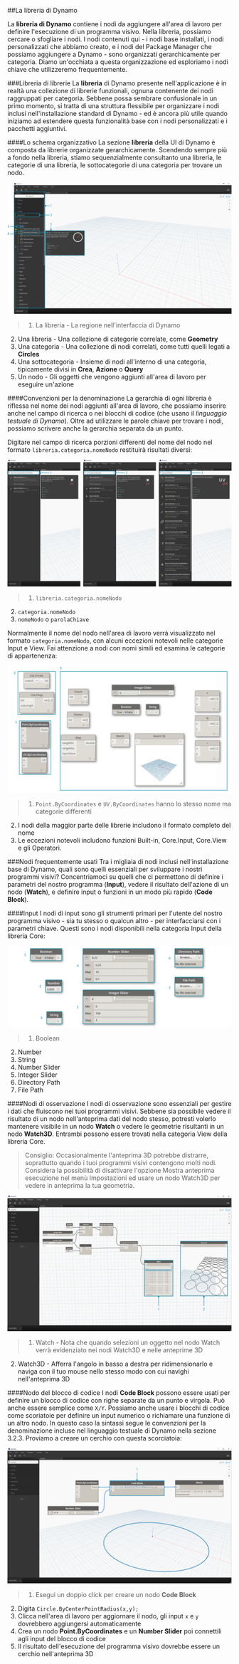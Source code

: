 ##La libreria di Dynamo

La **libreria di Dynamo** contiene i nodi da aggiungere all'area di lavoro per definire l'esecuzione di un programma visivo. Nella libreria, possiamo cercare o sfogliare i nodi. I nodi contenuti qui - i nodi base installati, i nodi personalizzati che abbiamo creato, e i nodi del Package Manager che possiamo aggiungere a Dynamo - sono organizzati gerarchicamente per categoria. Diamo un'occhiata a questa organizzazione ed esploriamo i nodi chiave che utilizzeremo frequentemente.

###Libreria di librerie
La **libreria** di Dynamo presente nell'applicazione è in realtà una collezione di librerie funzionali, ognuna contenente dei nodi raggruppati per categoria. Sebbene possa sembrare confusionale in un primo momento, si tratta di una struttura flessibile per organizzare i nodi inclusi nell'installazione standard di Dynamo - ed è ancora più utile quando iniziamo ad estendere questa funzionalità base con i nodi personalizzati e i pacchetti aggiuntivi.

####Lo schema organizzativo
La sezione **libreria** della UI di Dynamo è composta da librerie organizzate gerarchicamente. Scendendo sempre più a fondo nella libreria, stiamo sequenzialmente consultanto una libreria, le categorie di una libreria, le sottocategorie di una categoria per trovare un nodo.

![Library Hierarchy](images/3-3/00-LibraryBrowsing.png)

> 1. La libreria - La regione nell'interfaccia di Dynamo
2. Una libreria - Una collezione di categorie correlate, come **Geometry**
3. Una categoria - Una collezione di nodi correlati, come tutti quelli legati a **Circles**
4. Una sottocategoria - Insieme di nodi all'interno di una categoria, tipicamente divisi in **Crea**, **Azione**  o **Query**
5. Un nodo - Gli oggetti che vengono aggiunti all'area di lavoro per eseguire un'azione

####Convenzioni per la denominazione
La gerarchia di ogni libreria è riflessa nel nome dei nodi aggiunti all'area di lavoro, che possiamo inserire anche nel campo di ricerca o nei blocchi di codice (che usano il *linguaggio testuale di Dynamo*). Oltre ad utilizzare le parole chiave per trovare i nodi, possiamo scrivere anche la gerarchia separata da un punto.

Digitare nel campo di ricerca porzioni differenti del nome del nodo nel formato ```libreria.categoria.nomeNodo``` restituirà risultati diversi:

![Searching the Library - create from three "naming" pngs](images/3-3/01-LibrarySearching.png)

> 1. ```libreria.categoria.nomeNodo```
2. ```categoria.nomeNodo```
3. ```nomeNodo``` o ```parolaChiave```

Normalmente il nome del nodo nell'area di lavoro verrà visualizzato nel formato ```categoria.nomeNodo```, con alcuni eccezioni notevoli nelle categorie Input e View. Fai attenzione a nodi con nomi simili ed esamina le categorie di appartenenza:

![Node Names](images/3-3/02-NodeNames.png)

> 1. ```Point.ByCoordinates``` e ```UV.ByCoordinates``` hanno lo stesso nome ma categorie differenti
2. I nodi della maggior parte delle librerie includono il formato completo del nome
3. Le eccezioni notevoli includono funzioni Built-in, Core.Input, Core.View e gli Operatori.

###Nodi frequentemente usati
Tra i migliaia di nodi inclusi nell'installazione base di Dynamo, quali sono quelli essenziali per sviluppare i nostri programmi visivi? Concentriamoci su quelli che ci permettono di definire i parametri del nostro programma (**Input**), vedere il risultato dell'azione di un nodo (**Watch**), e definire input o funzioni in un modo più rapido (**Code Block**).

####Input
I nodi di input sono gli strumenti primari per l'utente del nostro programma visivo - sia tu stesso o qualcun altro - per interfacciarsi con i parametri chiave. Questi sono i nodi disponibili nella categoria Input della libreria Core:

![Input Nodes](images/3-3/03-InputNodes.png)
> 1. Boolean
2. Number
3. String
4. Number Slider
5. Integer Slider
6. Directory Path
7. File Path

####Nodi di osservazione
I nodi di osservazione sono essenziali per gestire i dati che fluiscono nei tuoi programmi visivi. Sebbene sia possibile vedere il risultato di un nodo nell'anteprima dati del nodo stesso, potresti volerlo mantenere visibile in un nodo **Watch** o vedere le geometrie risultanti in un nodo **Watch3D**. Entrambi possono essere trovati nella categoria View della libreria Core. 

> Consiglio: Occasionalmente l'anteprima 3D potrebbe distrarre, soprattutto quando i tuoi programmi visivi contengono molti nodi. Considera la possibilità di disattivare l'opzione Mostra anteprima esecuzione nel menù Impostazioni ed usare un nodo Watch3D per vedere in anteprima la tua geometria.

![Watch and Watch3D](images/3-3/04-WatchNodes.png)

> 1. Watch - Nota che quando selezioni un oggetto nel nodo Watch verrà evidenziato nei nodi Watch3D e nelle anteprime 3D
2. Watch3D - Afferra l'angolo in basso a destra per ridimensionarlo e naviga con il tuo mouse nello stesso modo con cui navighi nell'anteprima 3D

####Nodo del blocco di codice
I nodi **Code Block** possono essere usati per definire un blocco di codice con righe separate da un punto e virgola. Può anche essere semplice come ```X/Y```. Possiamo anche usare i blocchi di codice come scoriatoie per definire un input numerico o richiamare una funzione di un altro nodo. In questo caso la sintassi segue le convenzioni per la denominazione incluse nel linguaggio testuale di Dynamo nella sezione 3.2.3. Proviamo a creare un cerchio con questa scorciatoia:

![Code Block Shortcut](images/3-3/05-CodeBlock.png)

>1. Esegui un doppio click per creare un nodo **Code Block**
2. Digita ```Circle.ByCenterPointRadius(x,y);```
3. Clicca nell'area di lavoro per aggiornare il nodo, gli input ```x``` e ```y``` dovrebbero aggiungersi automaticamente
4. Crea un nodo **Point.ByCoordinates** e un **Number Slider** poi connettili agli input del blocco di codice
5. Il risultato dell'esecuzione del programma visivo dovrebbe essere un cerchio nell'anteprima 3D



